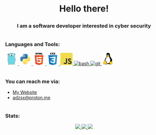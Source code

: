 # **<p align="center">Hello there!</p>**
<h3 align="center">I am a software developer interested in cyber security</h3>

#

<h3 align="left">Languages and Tools:</h3>

<p align="left">
   <a href="https://golang.org" target="_blank" rel="noreferrer">
    <img src="https://raw.githubusercontent.com/devicons/devicon/master/icons/go/go-original.svg" alt="go" width="40" height="40"/>
  </a>
  
  <a href="https://www.python.org" target="_blank" rel="noreferrer"> 
    <img src="https://raw.githubusercontent.com/devicons/devicon/master/icons/python/python-original.svg" alt="python" width="40" height="40"/>
  </a>
 
  <a href="https://www.w3.org/html/" target="_blank" rel="noreferrer">
    <img src="https://raw.githubusercontent.com/devicons/devicon/master/icons/html5/html5-original-wordmark.svg" alt="html5" width="40" height="40"/>
  </a>

  <a href="https://www.w3schools.com/css/" target="_blank" rel="noreferrer">
    <img src="https://raw.githubusercontent.com/devicons/devicon/master/icons/css3/css3-original-wordmark.svg" alt="css3" width="40" height="40"/>
  </a>
  
   <a href="https://developer.mozilla.org/en-US/docs/Web/JavaScript" target="_blank" rel="noreferrer">
    <img src="https://raw.githubusercontent.com/devicons/devicon/master/icons/javascript/javascript-original.svg" alt="javascript" width="40" height="40"/>
  </a>
  
  <a href="https://www.gnu.org/software/bash/" target="_blank" rel="noreferrer">
    <img src="https://www.vectorlogo.zone/logos/gnu_bash/gnu_bash-icon.svg" alt="bash" width="40" height="40"/>
  </a>
  
  <a href="https://git-scm.com/" target="_blank" rel="noreferrer">
    <img src="https://www.vectorlogo.zone/logos/git-scm/git-scm-icon.svg" alt="git" width="40" height="40"/>
  </a>
  
  <a href="https://www.linux.org/" target="_blank" rel="noreferrer">
    <img src="https://raw.githubusercontent.com/devicons/devicon/master/icons/linux/linux-original.svg" alt="linux" width="40" height="40"/>
  </a>
</p>

#

<h3>You can reach me via:</h3>

- [My Website](https://adzsx.github.io/#contact)
- adzsx@proton.me
  
 
#
<h3>Stats:</h3>


<p align="center">
  <a href="https://github.com/adzsx">
    <img width="500px" src="https://github-readme-stats.vercel.app/api?username=adzsx&show_icons=true&theme=transparent&hide_border=true"/>
  </a>

  <a href="https://github.com/adzsx">
    <img width="250px" src="https://github-readme-stats.vercel.app/api/top-langs/?username=adzsx&langs_count=5&hide_border=true&theme=transparent" />
  </a>
  
  <a href="https://github.com/adzsx">
    <img width="750px" src="http://github-profile-summary-cards.vercel.app/api/cards/profile-details?username=adzsx&theme=transparent" />
  </a>
  
</p>
